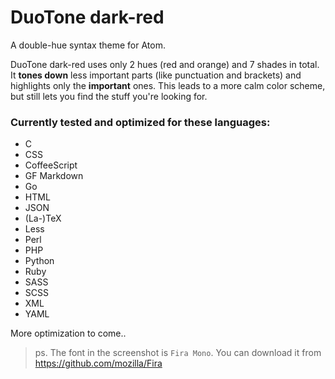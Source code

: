 # DuoTone dark-red

A double-hue syntax theme for Atom.

DuoTone dark-red uses only 2 hues (red and orange) and 7 shades in total. It __tones down__ less important parts (like punctuation and brackets) and highlights only the __important__ ones. This leads to a more calm color scheme, but still lets you find the stuff you're looking for.

### Currently tested and optimized for these languages:

- C
- CSS
- CoffeeScript
- GF Markdown
- Go
- HTML
- JSON
- (La-)TeX
- Less
- Perl
- PHP
- Python
- Ruby
- SASS
- SCSS
- XML
- YAML

More optimization to come..

> ps. The font in the screenshot is `Fira Mono`. You can download it from https://github.com/mozilla/Fira
